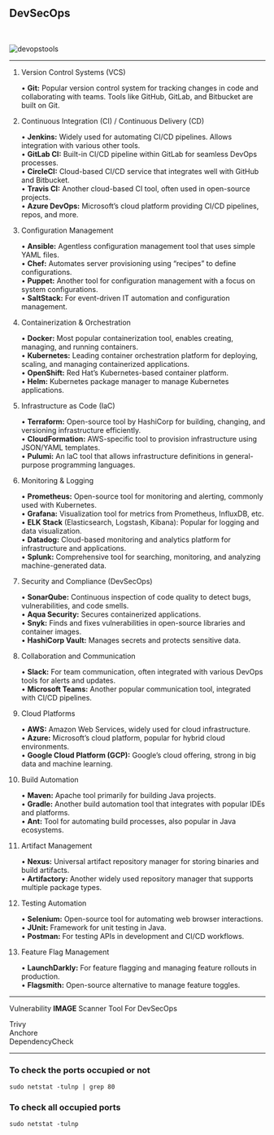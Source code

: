 ## DevSecOps 
<br/>


![devopstools](https://github.com/user-attachments/assets/fa144312-0386-4dea-9bc9-db819165efcf)


---

1. Version Control Systems (VCS)

   •	**Git:** Popular version control system for tracking changes in code and collaborating with teams. Tools like GitHub, GitLab, and Bitbucket are built on Git.

2. Continuous Integration (CI) / Continuous Delivery (CD)

	•	**Jenkins:** Widely used for automating CI/CD pipelines. Allows integration with various other tools.<br/>
	•	**GitLab CI:** Built-in CI/CD pipeline within GitLab for seamless DevOps processes.<br/>
	•	**CircleCI:** Cloud-based CI/CD service that integrates well with GitHub and Bitbucket.<br/>
	•	**Travis CI:** Another cloud-based CI tool, often used in open-source projects.<br/>
	•	**Azure DevOps:** Microsoft’s cloud platform providing CI/CD pipelines, repos, and more.

3. Configuration Management

	•	**Ansible:** Agentless configuration management tool that uses simple YAML files.<br/>
	•	**Chef:** Automates server provisioning using “recipes” to define configurations.<br/>
	•	**Puppet:** Another tool for configuration management with a focus on system configurations.<br/>
	•	**SaltStack:** For event-driven IT automation and configuration management.

4. Containerization & Orchestration

	•	**Docker:** Most popular containerization tool, enables creating, managing, and running containers.<br/>
	•	**Kubernetes:** Leading container orchestration platform for deploying, scaling, and managing containerized applications.<br/>
	•	**OpenShift:** Red Hat’s Kubernetes-based container platform.<br/>
	•	**Helm:** Kubernetes package manager to manage Kubernetes applications.

5. Infrastructure as Code (IaC)

	•	**Terraform:** Open-source tool by HashiCorp for building, changing, and versioning infrastructure efficiently.<br/>
	•	**CloudFormation:** AWS-specific tool to provision infrastructure using JSON/YAML templates.<br/>
	•	**Pulumi:** An IaC tool that allows infrastructure definitions in general-purpose programming languages.

6. Monitoring & Logging

	•	**Prometheus:** Open-source tool for monitoring and alerting, commonly used with Kubernetes.<br/>
	•	**Grafana:** Visualization tool for metrics from Prometheus, InfluxDB, etc.<br/>
	•	**ELK Stack** (Elasticsearch, Logstash, Kibana): Popular for logging and data visualization.<br/>
	•	**Datadog:** Cloud-based monitoring and analytics platform for infrastructure and applications.<br/>
	•	**Splunk:** Comprehensive tool for searching, monitoring, and analyzing machine-generated data.

7. Security and Compliance (DevSecOps)

	•	**SonarQube:** Continuous inspection of code quality to detect bugs, vulnerabilities, and code smells.<br/>
	•	**Aqua Security:** Secures containerized applications.<br/>
	•	**Snyk:** Finds and fixes vulnerabilities in open-source libraries and container images.<br/>
	•	**HashiCorp Vault:** Manages secrets and protects sensitive data.

8. Collaboration and Communication

	•	**Slack:** For team communication, often integrated with various DevOps tools for alerts and updates.<br/>
	•	**Microsoft Teams:** Another popular communication tool, integrated with CI/CD pipelines.

9. Cloud Platforms

	•	**AWS:** Amazon Web Services, widely used for cloud infrastructure.<br/>
	•	**Azure:** Microsoft’s cloud platform, popular for hybrid cloud environments.<br/>
	•	**Google Cloud Platform (GCP):** Google’s cloud offering, strong in big data and machine learning.

10. Build Automation

	•	**Maven:** Apache tool primarily for building Java projects.<br/>
	•	**Gradle:** Another build automation tool that integrates with popular IDEs and platforms.<br/>
	•	**Ant:** Tool for automating build processes, also popular in Java ecosystems.

11. Artifact Management

	•	**Nexus:** Universal artifact repository manager for storing binaries and build artifacts.<br/>
	•	**Artifactory:** Another widely used repository manager that supports multiple package types.

12. Testing Automation

	•	**Selenium:** Open-source tool for automating web browser interactions.<br/>
	•	**JUnit:** Framework for unit testing in Java.<br/>
	•	**Postman:** For testing APIs in development and CI/CD workflows.

13. Feature Flag Management

	•	**LaunchDarkly:** For feature flagging and managing feature rollouts in production.<br/>
	•	**Flagsmith:** Open-source alternative to manage feature toggles.


---


Vulnerability **IMAGE** Scanner Tool For DevSecOps

Trivy<br/>
Anchore<br/>
DependencyCheck

---

### To check the ports occupied or not
```
sudo netstat -tulnp | grep 80
```

### To check all occupied ports 

```
sudo netstat -tulnp
```
